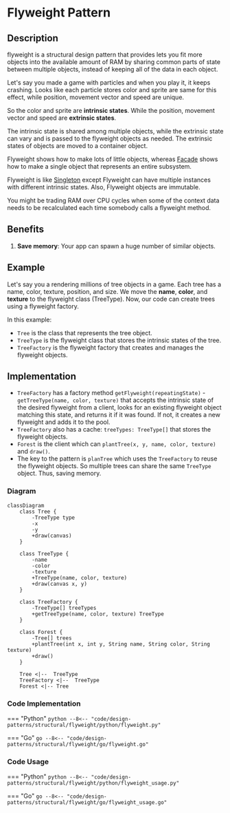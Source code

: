 # Flyweight Pattern

## Description

flyweight is a structural design pattern that provides lets you fit more objects into the available amount of RAM by sharing common parts of state between multiple objects, instead of keeping all of the data in each object.

Let's say you made a game with particles and when you play it, it keeps crashing. Looks like each particle stores color and sprite are same for this effect, while position, movement vector and speed are unique. 

So the color and sprite are **intrinsic states**. While the position, movement vector and speed are **extrinsic states**.

The intrinsic state is shared among multiple objects, while the extrinsic state can vary and is passed to the flyweight objects as needed. The extrinsic states of objects are moved to a container object. 

Flyweight shows how to make lots of little objects, whereas [Facade](/design-patterns/structural/facade.md) shows how to make a single object that represents an entire subsystem.

Flyweight is like [Singleton](/design-patterns/creational/singleton.md) except Flyweight can have multiple instances with different intrinsic states. Also, Flyweight objects are immutable.

You might be trading RAM over CPU cycles when some of the context data needs to be recalculated each time somebody calls a flyweight method.

## Benefits

1. **Save memory**:  Your app can spawn a huge number of similar objects. 

## Example

Let's say you a rendering millions of tree objects in a game. Each tree has a name, color, texture, position, and size. We move the **name**, **color**, and **texture** to the flyweight class (TreeType). Now, our code can create trees using a flyweight factory. 

In this example:

- `Tree` is the class that represents the tree object. 
- `TreeType` is the flyweight class that stores the intrinsic states of the tree.
-  `TreeFactory` is the flyweight factory that creates and manages the flyweight objects.

## Implementation

- `TreeFactory` has a factory method `getFlyweight(repeatingState)` - `getTreeType(name, color, texture)` that accepts the intrinsic state of the desired flyweight from a client, looks for an existing flyweight object matching this state, and returns it if it was found. If not, it creates a new flyweight and adds it to the pool.
- `TreeFactory` also has a cache: `treeTypes: TreeType[]` that stores the flyweight objects.
- `Forest` is the client which can `plantTree(x, y, name, color, texture)` and `draw()`.
- The key to the pattern is `planTree` which uses the `TreeFactory` to reuse the flyweight objects. So multiple trees can share the same `TreeType` object. Thus, saving memory.

### Diagram

```mermaid
classDiagram
    class Tree {
        -TreeType type
        -x
        -y
        +draw(canvas)
    }

    class TreeType {
        -name
        -color
        -texture
        +TreeType(name, color, texture)
        +draw(canvas x, y)
    }

    class TreeFactory {
        -TreeType[] treeTypes
        +getTreeType(name, color, texture) TreeType
    }

    class Forest {
        -Tree[] trees
        +plantTree(int x, int y, String name, String color, String texture)
        +draw()
    }

    Tree <|--  TreeType
    TreeFactory <|--  TreeType
    Forest <|-- Tree

```

### Code Implementation

=== "Python"
    ```python
    --8<-- "code/design-patterns/structural/flyweight/python/flyweight.py"
    ```

=== "Go"
    ```go
    --8<-- "code/design-patterns/structural/flyweight/go/flyweight.go"
    ```

### Code Usage

=== "Python"
    ```python
    --8<-- "code/design-patterns/structural/flyweight/python/flyweight_usage.py"
    ```

=== "Go"
    ```go
    --8<-- "code/design-patterns/structural/flyweight/go/flyweight_usage.go"
    ```
